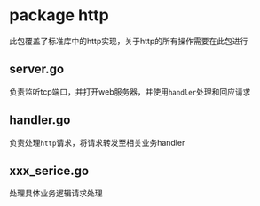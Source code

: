 # package http

此包覆盖了标准库中的http实现，关于http的所有操作需要在此包进行

## server.go

负责监听tcp端口，并打开web服务器，并使用`handler`处理和回应请求

## handler.go

负责处理`http`请求，将请求转发至相关业务handler

## xxx_serice.go

处理具体业务逻辑请求处理
